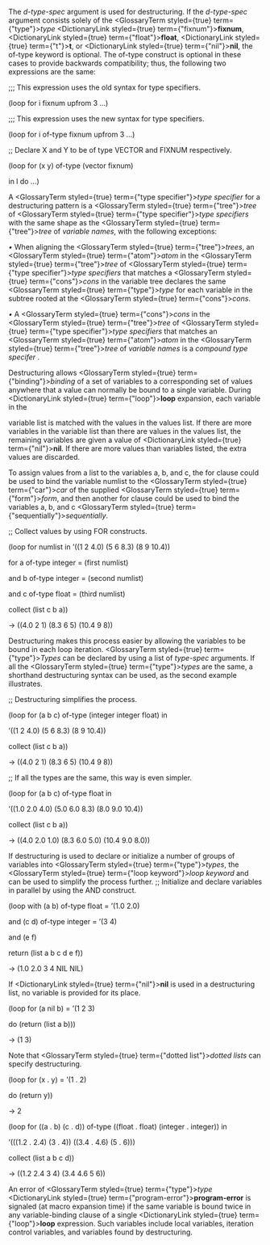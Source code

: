  



The *d-type-spec* argument is used for destructuring. If the *d-type-spec* argument consists solely of the <GlossaryTerm styled={true} term={"type"}><i>type</i></GlossaryTerm> <DictionaryLink styled={true} term={"fixnum"}><b>fixnum</b></DictionaryLink>, <DictionaryLink styled={true} term={"float"}><b>float</b></DictionaryLink>, <DictionaryLink styled={true} term={"t"}><b>t</b></DictionaryLink>, or <DictionaryLink styled={true} term={"nil"}><b>nil</b></DictionaryLink>, the of-type keyword is optional. The of-type construct is optional in these cases to provide backwards compatibility; thus, the following two expressions are the same: 



;;; This expression uses the old syntax for type specifiers. 



(loop for i fixnum upfrom 3 ...) 



;;; This expression uses the new syntax for type specifiers. 



(loop for i of-type fixnum upfrom 3 ...) 



;; Declare X and Y to be of type VECTOR and FIXNUM respectively. 



(loop for (x y) of-type (vector fixnum) 



in l do ...) 



A <GlossaryTerm styled={true} term={"type specifier"}><i>type specifier</i></GlossaryTerm> for a destructuring pattern is a <GlossaryTerm styled={true} term={"tree"}><i>tree</i></GlossaryTerm> of <GlossaryTerm styled={true} term={"type specifier"}><i>type specifiers</i></GlossaryTerm> with the same shape as the <GlossaryTerm styled={true} term={"tree"}><i>tree</i></GlossaryTerm> of *variable names*, with the following exceptions: 



*•* When aligning the <GlossaryTerm styled={true} term={"tree"}><i>trees</i></GlossaryTerm>, an <GlossaryTerm styled={true} term={"atom"}><i>atom</i></GlossaryTerm> in the <GlossaryTerm styled={true} term={"tree"}><i>tree</i></GlossaryTerm> of <GlossaryTerm styled={true} term={"type specifier"}><i>type specifiers</i></GlossaryTerm> that matches a <GlossaryTerm styled={true} term={"cons"}><i>cons</i></GlossaryTerm> in the variable tree declares the same <GlossaryTerm styled={true} term={"type"}><i>type</i></GlossaryTerm> for each variable in the subtree rooted at the <GlossaryTerm styled={true} term={"cons"}><i>cons</i></GlossaryTerm>. 



*•* A <GlossaryTerm styled={true} term={"cons"}><i>cons</i></GlossaryTerm> in the <GlossaryTerm styled={true} term={"tree"}><i>tree</i></GlossaryTerm> of <GlossaryTerm styled={true} term={"type specifier"}><i>type specifiers</i></GlossaryTerm> that matches an <GlossaryTerm styled={true} term={"atom"}><i>atom</i></GlossaryTerm> in the <GlossaryTerm styled={true} term={"tree"}><i>tree</i></GlossaryTerm> of *variable names* is a *compound type specifer* . 



Destructuring allows <GlossaryTerm styled={true} term={"binding"}><i>binding</i></GlossaryTerm> of a set of variables to a corresponding set of values anywhere that a value can normally be bound to a single variable. During <DictionaryLink styled={true} term={"loop"}><b>loop</b></DictionaryLink> expansion, each variable in the 







 



 



variable list is matched with the values in the values list. If there are more variables in the variable list than there are values in the values list, the remaining variables are given a value of <DictionaryLink styled={true} term={"nil"}><b>nil</b></DictionaryLink>. If there are more values than variables listed, the extra values are discarded. 



To assign values from a list to the variables a, b, and c, the for clause could be used to bind the variable numlist to the <GlossaryTerm styled={true} term={"car"}><i>car</i></GlossaryTerm> of the supplied <GlossaryTerm styled={true} term={"form"}><i>form</i></GlossaryTerm>, and then another for clause could be used to bind the variables a, b, and c <GlossaryTerm styled={true} term={"sequentially"}><i>sequentially</i></GlossaryTerm>. 



;; Collect values by using FOR constructs. 



(loop for numlist in ’((1 2 4.0) (5 6 8.3) (8 9 10.4)) 



for a of-type integer = (first numlist) 



and b of-type integer = (second numlist) 



and c of-type float = (third numlist) 



collect (list c b a)) 



→ ((4.0 2 1) (8.3 6 5) (10.4 9 8)) 



Destructuring makes this process easier by allowing the variables to be bound in each loop iteration. <GlossaryTerm styled={true} term={"type"}><i>Types</i></GlossaryTerm> can be declared by using a list of *type-spec* arguments. If all the <GlossaryTerm styled={true} term={"type"}><i>types</i></GlossaryTerm> are the same, a shorthand destructuring syntax can be used, as the second example illustrates. 



;; Destructuring simplifies the process. 



(loop for (a b c) of-type (integer integer float) in 



’((1 2 4.0) (5 6 8.3) (8 9 10.4)) 



collect (list c b a)) 



→ ((4.0 2 1) (8.3 6 5) (10.4 9 8)) 



;; If all the types are the same, this way is even simpler. 



(loop for (a b c) of-type float in 



’((1.0 2.0 4.0) (5.0 6.0 8.3) (8.0 9.0 10.4)) 



collect (list c b a)) 



→ ((4.0 2.0 1.0) (8.3 6.0 5.0) (10.4 9.0 8.0)) 



If destructuring is used to declare or initialize a number of groups of variables into <GlossaryTerm styled={true} term={"type"}><i>types</i></GlossaryTerm>, the <GlossaryTerm styled={true} term={"loop keyword"}><i>loop keyword</i></GlossaryTerm> and can be used to simplify the process further. ;; Initialize and declare variables in parallel by using the AND construct. 



(loop with (a b) of-type float = ’(1.0 2.0) 



and (c d) of-type integer = ’(3 4) 



and (e f) 



return (list a b c d e f)) 



→ (1.0 2.0 3 4 NIL NIL) 



If <DictionaryLink styled={true} term={"nil"}><b>nil</b></DictionaryLink> is used in a destructuring list, no variable is provided for its place. 



(loop for (a nil b) = ’(1 2 3) 



do (return (list a b))) 



→ (1 3) 







 



 



Note that <GlossaryTerm styled={true} term={"dotted list"}><i>dotted lists</i></GlossaryTerm> can specify destructuring. 



(loop for (x . y) = ’(1 . 2) 



do (return y)) 



→ 2 



(loop for ((a . b) (c . d)) of-type ((float . float) (integer . integer)) in 



’(((1.2 . 2.4) (3 . 4)) ((3.4 . 4.6) (5 . 6))) 



collect (list a b c d)) 



→ ((1.2 2.4 3 4) (3.4 4.6 5 6)) 



An error of <GlossaryTerm styled={true} term={"type"}><i>type</i></GlossaryTerm> <DictionaryLink styled={true} term={"program-error"}><b>program-error</b></DictionaryLink> is signaled (at macro expansion time) if the same variable is bound twice in any variable-binding clause of a single <DictionaryLink styled={true} term={"loop"}><b>loop</b></DictionaryLink> expression. Such variables include local variables, iteration control variables, and variables found by destructuring. 



